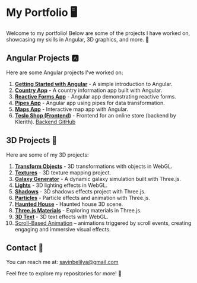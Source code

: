 # My Portfolio 🖥️

Welcome to my portfolio! Below are some of the projects I have worked on, showcasing my skills in Angular, 3D graphics, and more. 🚀

## Angular Projects 🅰️

Here are some Angular projects I've worked on:

1. [**Getting Started with Angular**](https://angular-1-00f13c.netlify.app/) - A simple introduction to Angular.
2. [**Country App**](https://3-country-app.netlify.app/) - A country information app built with Angular.
3. [**Reactive Forms App**](https://5-reactive-forms-app.netlify.app/) - Angular app demonstrating reactive forms.
4. [**Pipes App**](https://4-pipes-app.netlify.app/) - Angular app using pipes for data transformation.
5. [**Maps App**](https://7-maps-app.netlify.app/) - Interactive map app with Angular.
6. [**Teslo Shop (Frontend)**](https://8-teslo-shop.netlify.app/) - Frontend for an online store (backend by Klerith). [Backend GitHub](https://github.com/Klerith/nest-teslo-shop/tree/complete-backend-paginated)
   
## 3D Projects 🧊

Here are some of my 3D projects:

1. [**Transform Objects**](https://4-transform-objects.netlify.app/) - 3D transformations with objects in WebGL.
2. [**Textures**](https://10-textures.netlify.app/) - 3D texture mapping project.
3. [**Galaxy Generator**](https://18-galaxy-generator.netlify.app/) - A dynamic galaxy simulation built with Three.js.
4. [**Lights**](https://14-lights.netlify.app/) - 3D lighting effects in WebGL.
5. [**Shadows**](https://15-shadows.netlify.app/) - 3D shadows effects project with Three.js.
6. [**Particles**](https://17-particles.netlify.app/) - Particle effects and animation with Three.js.
7. [**Haunted House**](https://16-aarne-bbt-kizaru-haunted-house.netlify.app/) - Haunted house 3D scene.
8. [**Three.js Materials**](https://11-threejs-materials.netlify.app/) - Exploring materials in Three.js.
9. [**3D Text**](https://12-3d-text-bc.netlify.app/) - 3D text effects with WebGL.
10. [Scroll-Based Animation](https://19-scroll-based-animation.netlify.app) – animations triggered by scroll events, creating engaging and immersive visual effects.
   
## Contact 📧

You can reach me at: [savinbelilya@gmail.com](mailto:savinbelilya@gmail.com)

Feel free to explore my repositories for more! 🎉
